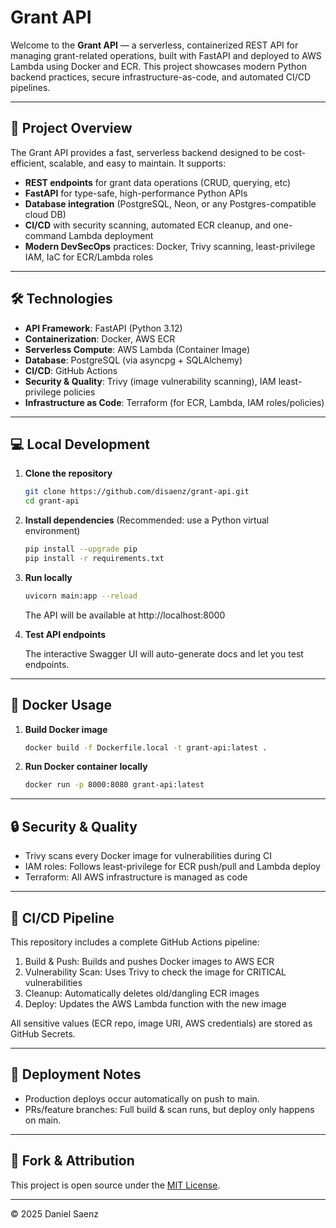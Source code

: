 # Grant API

Welcome to the **Grant API** — a serverless, containerized REST API for managing grant-related operations, built with FastAPI and deployed to AWS Lambda using Docker and ECR. This project showcases modern Python backend practices, secure infrastructure-as-code, and automated CI/CD pipelines.

---

## 🚀 Project Overview

The Grant API provides a fast, serverless backend designed to be cost-efficient, scalable, and easy to maintain. It supports:

* **REST endpoints** for grant data operations (CRUD, querying, etc)
* **FastAPI** for type-safe, high-performance Python APIs
* **Database integration** (PostgreSQL, Neon, or any Postgres-compatible cloud DB)
* **CI/CD** with security scanning, automated ECR cleanup, and one-command Lambda deployment
* **Modern DevSecOps** practices: Docker, Trivy scanning, least-privilege IAM, IaC for ECR/Lambda roles

---

## 🛠 Technologies

* **API Framework**: FastAPI (Python 3.12)
* **Containerization**: Docker, AWS ECR
* **Serverless Compute**: AWS Lambda (Container Image)
* **Database**: PostgreSQL (via asyncpg + SQLAlchemy)
* **CI/CD**: GitHub Actions
* **Security & Quality**: Trivy (image vulnerability scanning), IAM least-privilege policies
* **Infrastructure as Code**: Terraform (for ECR, Lambda, IAM roles/policies)

---

## 💻 Local Development

1. **Clone the repository**

   ```bash
   git clone https://github.com/disaenz/grant-api.git
   cd grant-api
   ```

2. **Install dependencies**
(Recommended: use a Python virtual environment)

    ```bash
    pip install --upgrade pip
    pip install -r requirements.txt
    ```

3.	**Run locally**

    ```bash
    uvicorn main:app --reload
    ```

    The API will be available at http://localhost:8000

4.	**Test API endpoints**

    The interactive Swagger UI will auto-generate docs and let you test endpoints.

---

## 🐳 Docker Usage

1.	**Build Docker image**

    ```bash
    docker build -f Dockerfile.local -t grant-api:latest .
    ```

2.	**Run Docker container locally**

    ```bash
    docker run -p 8000:8080 grant-api:latest
    ```

---

## 🔒 Security & Quality

*	Trivy scans every Docker image for vulnerabilities during CI
*	IAM roles: Follows least-privilege for ECR push/pull and Lambda deploy
*	Terraform: All AWS infrastructure is managed as code

---

## 🚀 CI/CD Pipeline

This repository includes a complete GitHub Actions pipeline:
1.	Build & Push: Builds and pushes Docker images to AWS ECR
2.	Vulnerability Scan: Uses Trivy to check the image for CRITICAL vulnerabilities
3.	Cleanup: Automatically deletes old/dangling ECR images
4.	Deploy: Updates the AWS Lambda function with the new image

All sensitive values (ECR repo, image URI, AWS credentials) are stored as GitHub Secrets.

---

## 📝 Deployment Notes
* Production deploys occur automatically on push to main.
* PRs/feature branches: Full build & scan runs, but deploy only happens on main.

---

## 📜 Fork & Attribution

This project is open source under the [MIT License](./license.md).  

---

© 2025 Daniel Saenz